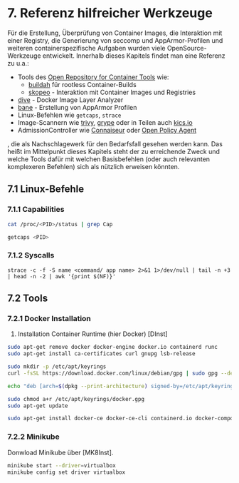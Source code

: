 # 7. Referenz hilfreicher Werkzeuge

Für die Erstellung, Überprüfung von Container Images, die Interaktion mit einer Registry, die Generierung von seccomp und AppArmor-Profilen und weiteren containerspezifische Aufgaben wurden viele OpenSource-Werkzeuge entwickelt. Innerhalb dieses Kapitels findet man eine Referenz zu u.a.:

- Tools des [Open Repository for Container Tools](https://github.com/containers) wie:
  - [buildah](https://github.com/containers/buildah) für rootless Container-Builds
  - [skopeo](https://github.com/containers/skopeo) - Interaktion mit Container Images und Registries
- [dive](https://github.com/wagoodman/dive) - Docker Image Layer Analyzer
- [bane](https://github.com/genuinetools/bane) - Erstellung von AppArmor Profilen
- Linux-Befehlen wie ``getcaps``, ``strace``
- Image-Scannern wie [trivy](https://github.com/aquasecurity/trivy), [grype](https://github.com/anchore/grype) oder in Teilen auch [kics.io](https://kics.io/)
- AdmissionController wie [Connaiseur](https://github.com/sse-secure-systems/connaisseur) oder [Open Policy Agent](https://www.openpolicyagent.org/)

, die als Nachschlagewerk für den Bedarfsfall gesehen werden kann. Das heißt im Mittelpunkt dieses Kapitels steht der zu erreichende Zweck und welche Tools dafür mit welchen Basisbefehlen (oder auch relevanten komplexeren Befehlen) sich als nützlich erweisen könnten.

## 7.1 Linux-Befehle

### 7.1.1 Capabilities

```bash
cat /proc/<PID>/status | grep Cap
```
```bash
getcaps <PID>
```

### 7.1.2 Syscalls


```
strace -c -f -S name <command/ app name> 2>&1 1>/dev/null | tail -n +3 | head -n -2 | awk '{print $(NF)}'
```

## 7.2 Tools

### 7.2.1 Docker Installation

1. Installation Container Runtime (hier Docker) [DInst]

```bash
sudo apt-get remove docker docker-engine docker.io containerd runc
sudo apt-get install ca-certificates curl gnupg lsb-release

sudo mkdir -p /etc/apt/keyrings
curl -fsSL https://download.docker.com/linux/debian/gpg | sudo gpg --dearmor -o /etc/apt/keyrings/docker.gpg

echo "deb [arch=$(dpkg --print-architecture) signed-by=/etc/apt/keyrings/docker.gpg] https://download.docker.com/linux/debian $(lsb_release -cs) stable" | sudo tee /etc/apt/sources.list.d/docker.list > /dev/null

sudo chmod a+r /etc/apt/keyrings/docker.gpg
sudo apt-get update

sudo apt-get install docker-ce docker-ce-cli containerd.io docker-compose-plugin
```

### 7.2.2 Minikube

Donwload Minikube über [MK8Inst].

```bash
minikube start --driver=virtualbox
minikube config set driver virtualbox
```

